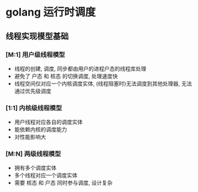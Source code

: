 # golang 运行时调度

## 线程实现模型基础

### [M:1] 用户级线程模型

- 线程的创建, 调度, 同步都由用户的进程户态的线程库处理
- 避免了 户态 和 核态 的切换调度, 处理速度快
- 线程空间仅对应一个内核调度实体, (线程阻塞时)无法调度到其他处理器, 无法通过优先级调度

### [1:1] 内核级线程模型

- 用户线程对应各自的调度实体
- 能依赖内核的调度能力
- 对性能影响大

### [M:N] 两级线程模型

- 拥有多个调度实体
- 多个线程对应一个调度实体
- 需要 核态 和 户态 同时参与调度, 设计复杂
